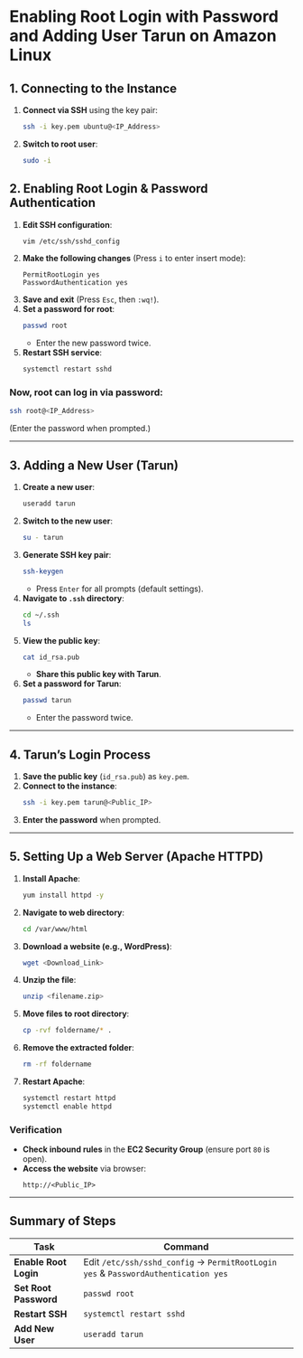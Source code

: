 # **Enabling Root Login with Password and Adding User Tarun on Amazon Linux**

## **1. Connecting to the Instance**
1. **Connect via SSH** using the key pair:  
   ```bash
   ssh -i key.pem ubuntu@<IP_Address>
   ```
2. **Switch to root user**:  
   ```bash
   sudo -i
   ```

## **2. Enabling Root Login & Password Authentication**
1. **Edit SSH configuration**:  
   ```bash
   vim /etc/ssh/sshd_config
   ```
2. **Make the following changes** (Press `i` to enter insert mode):  
   ```plaintext
   PermitRootLogin yes
   PasswordAuthentication yes

3. **Save and exit** (Press `Esc`, then `:wq!`).  
4. **Set a password for root**:  
   ```bash
   passwd root
   ```
   - Enter the new password twice.  
5. **Restart SSH service**:  
   ```bash
   systemctl restart sshd
   ```

### **Now, root can log in via password:**
```bash
ssh root@<IP_Address>
```
(Enter the password when prompted.)

---


## **3. Adding a New User (Tarun)**
1. **Create a new user**:  
   ```bash
   useradd tarun
   ```
2. **Switch to the new user**:  
   ```bash
   su - tarun
   ```
3. **Generate SSH key pair**:  
   ```bash
   ssh-keygen
   ```
   - Press `Enter` for all prompts (default settings).  
4. **Navigate to `.ssh` directory**:  
   ```bash
   cd ~/.ssh
   ls
   ```
5. **View the public key**:  
   ```bash
   cat id_rsa.pub
   ```
   - **Share this public key with Tarun**.  
6. **Set a password for Tarun**:  
   ```bash
   passwd tarun
   ```
   - Enter the password twice.  

---

## **4. Tarun’s Login Process**
1. **Save the public key** (`id_rsa.pub`) as `key.pem`.  
2. **Connect to the instance**:  
   ```bash
   ssh -i key.pem tarun@<Public_IP>
   ```
3. **Enter the password** when prompted.  

---

## **5. Setting Up a Web Server (Apache HTTPD)**
1. **Install Apache**:  
   ```bash
   yum install httpd -y
   ```
2. **Navigate to web directory**:  
   ```bash
   cd /var/www/html
   ```
3. **Download a website (e.g., WordPress)**:  
   ```bash
   wget <Download_Link>
   ```
4. **Unzip the file**:  
   ```bash
   unzip <filename.zip>
   ```
5. **Move files to root directory**:  
   ```bash
   cp -rvf foldername/* .
   ```
6. **Remove the extracted folder**:  
   ```bash
   rm -rf foldername
   ```
7. **Restart Apache**:  
   ```bash
   systemctl restart httpd
   systemctl enable httpd
   ```

### **Verification**
- **Check inbound rules** in the **EC2 Security Group** (ensure port `80` is open). 
- **Access the website** via browser:  
  ```
  http://<Public_IP>
  ```

---




## **Summary of Steps**
| **Task** | **Command** |
|----------|------------|
| **Enable Root Login** | Edit `/etc/ssh/sshd_config` → `PermitRootLogin yes` & `PasswordAuthentication yes` |
| **Set Root Password** | `passwd root` |
| **Restart SSH** | `systemctl restart sshd` |
| **Add New User** | `useradd tarun` |
